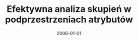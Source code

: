 ---
# Documentation: https://wowchemy.com/docs/managing-content/

title: Efektywna analiza skupień w podprzestrzeniach atrybutów
subtitle: ''
summary: ''
authors:
- Michał Głomba
- markowska-kaczmar
tags: []
categories: []
date: '2006-01-01'
lastmod: 2022-10-07T04:57:11Z
featured: false
draft: false

# Featured image
# To use, add an image named `featured.jpg/png` to your page's folder.
# Focal points: Smart, Center, TopLeft, Top, TopRight, Left, Right, BottomLeft, Bottom, BottomRight.
image:
  caption: ''
  focal_point: ''
  preview_only: false

# Projects (optional).
#   Associate this post with one or more of your projects.
#   Simply enter your project's folder or file name without extension.
#   E.g. `projects = ["internal-project"]` references `content/project/deep-learning/index.md`.
#   Otherwise, set `projects = []`.
projects: []
publishDate: '2022-10-07T04:57:10.721923Z'
publication_types:
- '1'
abstract: ''
publication: '*Inżynieria wiedzy i systemy ekspertowe, [Wrocław, 21-23 czerwca 2006].
  T. 1*'
---